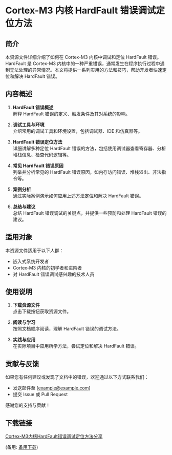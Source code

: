 # Cortex-M3 内核 HardFault 错误调试定位方法

## 简介

本资源文件详细介绍了如何在 Cortex-M3 内核中调试和定位 HardFault 错误。HardFault 是 Cortex-M3 内核中的一种严重错误，通常发生在程序执行过程中遇到无法处理的异常情况。本文将提供一系列实用的方法和技巧，帮助开发者快速定位和解决 HardFault 错误。

## 内容概述

1. **HardFault 错误概述**  
   解释 HardFault 错误的定义、触发条件及其对系统的影响。

2. **调试工具与环境**  
   介绍常用的调试工具和环境设置，包括调试器、IDE 和仿真器等。

3. **HardFault 错误定位方法**  
   详细讲解多种定位 HardFault 错误的方法，包括使用调试器查看寄存器、分析堆栈信息、检查代码逻辑等。

4. **常见 HardFault 错误原因**  
   列举并分析常见的 HardFault 错误原因，如内存访问错误、堆栈溢出、非法指令等。

5. **案例分析**  
   通过实际案例演示如何应用上述方法定位和解决 HardFault 错误。

6. **总结与建议**  
   总结 HardFault 错误调试的关键点，并提供一些预防和处理 HardFault 错误的建议。

## 适用对象

本资源文件适用于以下人群：

- 嵌入式系统开发者
- Cortex-M3 内核的初学者和进阶者
- 对 HardFault 错误调试感兴趣的技术人员

## 使用说明

1. **下载资源文件**  
   点击下载按钮获取资源文件。

2. **阅读与学习**  
   按照文档顺序阅读，理解 HardFault 错误的调试方法。

3. **实践与应用**  
   在实际项目中应用所学方法，尝试定位和解决 HardFault 错误。

## 贡献与反馈

如果您有任何建议或发现了文档中的错误，欢迎通过以下方式联系我们：

- 发送邮件至 [example@example.com]
- 提交 Issue 或 Pull Request

感谢您的支持与贡献！

## 下载链接
[Cortex-M3内核HardFault错误调试定位方法分享](https://pan.quark.cn/s/6e4522d4b050) 

(备用: [备用下载](https://pan.baidu.com/s/1Iebd7ESKdGlX187JjIvWrA?pwd=1234))
